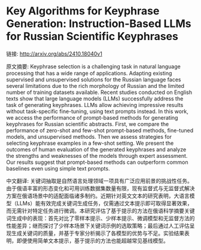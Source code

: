# Key Algorithms for Keyphrase Generation: Instruction-Based LLMs for Russian Scientific Keyphrases

链接: http://arxiv.org/abs/2410.18040v1

原文摘要:
Keyphrase selection is a challenging task in natural language processing that
has a wide range of applications. Adapting existing supervised and unsupervised
solutions for the Russian language faces several limitations due to the rich
morphology of Russian and the limited number of training datasets available.
Recent studies conducted on English texts show that large language models
(LLMs) successfully address the task of generating keyphrases. LLMs allow
achieving impressive results without task-specific fine-tuning, using text
prompts instead. In this work, we access the performance of prompt-based
methods for generating keyphrases for Russian scientific abstracts. First, we
compare the performance of zero-shot and few-shot prompt-based methods,
fine-tuned models, and unsupervised methods. Then we assess strategies for
selecting keyphrase examples in a few-shot setting. We present the outcomes of
human evaluation of the generated keyphrases and analyze the strengths and
weaknesses of the models through expert assessment. Our results suggest that
prompt-based methods can outperform common baselines even using simple text
prompts.

中文翻译:
关键词抽取是自然语言处理领域一项具有广泛应用前景的挑战性任务。由于俄语丰富的形态变化和可用训练数据集数量有限，现有监督式与无监督式解决方案在俄语场景中的适配面临诸多制约。近期针对英文文本的研究表明，大语言模型（LLMs）能有效完成关键词生成任务，仅需通过文本提示即可取得显著效果，而无需针对特定任务进行微调。本研究评估了基于提示的方法在俄语科学摘要关键词生成中的表现：首先对比了零样本提示、少样本提示、微调模型和无监督方法的性能差异；继而探讨了少样本场景下关键词示例的选取策略；最后通过人工评估呈现生成关键词的质量，并基于专家分析揭示了各模型的优势与不足。实验结果表明，即便使用简单文本提示，基于提示的方法也能超越常见基线模型。
